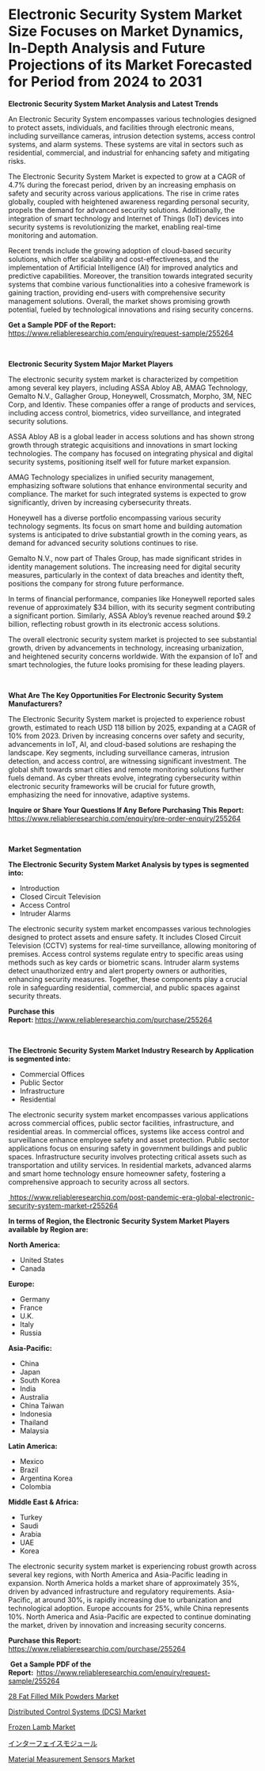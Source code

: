 <p><h1>Electronic Security System Market Size Focuses on Market Dynamics, In-Depth Analysis and Future Projections of its Market Forecasted for Period from 2024 to 2031</h1></p><p><strong>Electronic Security System Market Analysis and Latest Trends</strong></p>
<p><p>An Electronic Security System encompasses various technologies designed to protect assets, individuals, and facilities through electronic means, including surveillance cameras, intrusion detection systems, access control systems, and alarm systems. These systems are vital in sectors such as residential, commercial, and industrial for enhancing safety and mitigating risks.</p><p>The Electronic Security System Market is expected to grow at a CAGR of 4.7% during the forecast period, driven by an increasing emphasis on safety and security across various applications. The rise in crime rates globally, coupled with heightened awareness regarding personal security, propels the demand for advanced security solutions. Additionally, the integration of smart technology and Internet of Things (IoT) devices into security systems is revolutionizing the market, enabling real-time monitoring and automation.</p><p>Recent trends include the growing adoption of cloud-based security solutions, which offer scalability and cost-effectiveness, and the implementation of Artificial Intelligence (AI) for improved analytics and predictive capabilities. Moreover, the transition towards integrated security systems that combine various functionalities into a cohesive framework is gaining traction, providing end-users with comprehensive security management solutions. Overall, the market shows promising growth potential, fueled by technological innovations and rising security concerns.</p></p>
<p><strong>Get a Sample PDF of the Report:&nbsp;</strong> <a href="https://www.reliableresearchiq.com/enquiry/request-sample/255264?utm_campaign=1102&utm_medium=2&utm_source=Github&utm_content=ia&utm_term=31102024&utm_id=electronic-security-system">https://www.reliableresearchiq.com/enquiry/request-sample/255264</a></p>
<p>&nbsp;</p>
<p><strong>Electronic Security System Major Market Players</strong></p>
<p><p>The electronic security system market is characterized by competition among several key players, including ASSA Abloy AB, AMAG Technology, Gemalto N.V., Gallagher Group, Honeywell, Crossmatch, Morpho, 3M, NEC Corp, and Identiv. These companies offer a range of products and services, including access control, biometrics, video surveillance, and integrated security solutions.</p><p>ASSA Abloy AB is a global leader in access solutions and has shown strong growth through strategic acquisitions and innovations in smart locking technologies. The company has focused on integrating physical and digital security systems, positioning itself well for future market expansion.</p><p>AMAG Technology specializes in unified security management, emphasizing software solutions that enhance environmental security and compliance. The market for such integrated systems is expected to grow significantly, driven by increasing cybersecurity threats.</p><p>Honeywell has a diverse portfolio encompassing various security technology segments. Its focus on smart home and building automation systems is anticipated to drive substantial growth in the coming years, as demand for advanced security solutions continues to rise.</p><p>Gemalto N.V., now part of Thales Group, has made significant strides in identity management solutions. The increasing need for digital security measures, particularly in the context of data breaches and identity theft, positions the company for strong future performance.</p><p>In terms of financial performance, companies like Honeywell reported sales revenue of approximately $34 billion, with its security segment contributing a significant portion. Similarly, ASSA Abloy’s revenue reached around $9.2 billion, reflecting robust growth in its electronic access solutions.</p><p>The overall electronic security system market is projected to see substantial growth, driven by advancements in technology, increasing urbanization, and heightened security concerns worldwide. With the expansion of IoT and smart technologies, the future looks promising for these leading players.</p></p>
<p>&nbsp;</p>
<p><strong>What Are The Key Opportunities For Electronic Security System Manufacturers?</strong></p>
<p><p>The Electronic Security System market is projected to experience robust growth, estimated to reach USD 118 billion by 2025, expanding at a CAGR of 10% from 2023. Driven by increasing concerns over safety and security, advancements in IoT, AI, and cloud-based solutions are reshaping the landscape. Key segments, including surveillance cameras, intrusion detection, and access control, are witnessing significant investment. The global shift towards smart cities and remote monitoring solutions further fuels demand. As cyber threats evolve, integrating cybersecurity within electronic security frameworks will be crucial for future growth, emphasizing the need for innovative, adaptive systems.</p></p>
<p><strong>Inquire or Share Your Questions If Any Before Purchasing This Report:</strong> <a href="https://www.reliableresearchiq.com/enquiry/pre-order-enquiry/255264?utm_campaign=1102&utm_medium=2&utm_source=Github&utm_content=ia&utm_term=31102024&utm_id=electronic-security-system">https://www.reliableresearchiq.com/enquiry/pre-order-enquiry/255264</a></p>
<p>&nbsp;</p>
<p><strong>Market Segmentation</strong></p>
<p><strong>The Electronic Security System Market Analysis by types is segmented into:</strong></p>
<p><ul><li>Introduction</li><li>Closed Circuit Television</li><li>Access Control</li><li>Intruder Alarms</li></ul></p>
<p><p>The electronic security system market encompasses various technologies designed to protect assets and ensure safety. It includes Closed Circuit Television (CCTV) systems for real-time surveillance, allowing monitoring of premises. Access control systems regulate entry to specific areas using methods such as key cards or biometric scans. Intruder alarm systems detect unauthorized entry and alert property owners or authorities, enhancing security measures. Together, these components play a crucial role in safeguarding residential, commercial, and public spaces against security threats.</p></p>
<p><strong>Purchase this Report:&nbsp;</strong><a href="https://www.reliableresearchiq.com/purchase/255264?utm_campaign=1102&utm_medium=2&utm_source=Github&utm_content=ia&utm_term=31102024&utm_id=electronic-security-system">https://www.reliableresearchiq.com/purchase/255264</a></p>
<p>&nbsp;</p>
<p><strong>The Electronic Security System Market Industry Research by Application is segmented into:</strong></p>
<p><ul><li>Commercial Offices</li><li>Public Sector</li><li>Infrastructure</li><li>Residential</li></ul></p>
<p><p>The electronic security system market encompasses various applications across commercial offices, public sector facilities, infrastructure, and residential areas. In commercial offices, systems like access control and surveillance enhance employee safety and asset protection. Public sector applications focus on ensuring safety in government buildings and public spaces. Infrastructure security involves protecting critical assets such as transportation and utility services. In residential markets, advanced alarms and smart home technology ensure homeowner safety, fostering a comprehensive approach to security across all sectors.</p></p>
<p><a href="https://www.reliableresearchiq.com/post-pandemic-era-global-electronic-security-system-market-r255264?utm_campaign=1102&utm_medium=2&utm_source=Github&utm_content=ia&utm_term=31102024&utm_id=electronic-security-system">&nbsp;https://www.reliableresearchiq.com/post-pandemic-era-global-electronic-security-system-market-r255264</a></p>
<p><strong>In terms of Region, the Electronic Security System Market Players available by Region are:</strong></p>
<p>
    <p> <strong> North America: </strong>
        <ul>
            <li>United States</li>
            <li>Canada</li>
        </ul>
        </p> 
    <p> <strong> Europe: </strong>
        <ul>
            <li>Germany</li>
            <li>France</li>
            <li>U.K.</li>
            <li>Italy</li>
            <li>Russia</li>
        </ul>
        </p> 
    <p> <strong> Asia-Pacific: </strong>
        <ul>
            <li>China</li>
            <li>Japan</li>
            <li>South Korea</li>
            <li>India</li>
            <li>Australia</li>
            <li>China Taiwan</li>
            <li>Indonesia</li>
            <li>Thailand</li>
            <li>Malaysia</li>
        </ul>
        </p> 
    <p> <strong> Latin America: </strong>
        <ul>
            <li>Mexico</li>
            <li>Brazil</li>
            <li>Argentina Korea</li>
            <li>Colombia</li>
        </ul>
        </p> 
    <p> <strong> Middle East & Africa: </strong>
        <ul>
            <li>Turkey</li>
            <li>Saudi</li>
            <li>Arabia</li>
            <li>UAE</li>
            <li>Korea</li>
        </ul>
    </p>
    </p>
<p><p>The electronic security system market is experiencing robust growth across several key regions, with North America and Asia-Pacific leading in expansion. North America holds a market share of approximately 35%, driven by advanced infrastructure and regulatory requirements. Asia-Pacific, at around 30%, is rapidly increasing due to urbanization and technological adoption. Europe accounts for 25%, while China represents 10%. North America and Asia-Pacific are expected to continue dominating the market, driven by innovation and increasing security concerns.</p></p>
<p><strong>Purchase this Report: </strong><a href="https://www.reliableresearchiq.com/purchase/255264?utm_campaign=1102&utm_medium=2&utm_source=Github&utm_content=ia&utm_term=31102024&utm_id=electronic-security-system">https://www.reliableresearchiq.com/purchase/255264</a></p>
<p>&nbsp;<strong>Get a Sample PDF of the Report:&nbsp;&nbsp;</strong><a href="https://www.reliableresearchiq.com/enquiry/request-sample/255264?utm_campaign=1102&utm_medium=2&utm_source=Github&utm_content=ia&utm_term=31102024&utm_id=electronic-security-system">https://www.reliableresearchiq.com/enquiry/request-sample/255264</a></p>
<p><strong></strong></p>
<p><p><a href="https://www.linkedin.com/pulse/28-fat-filled-milk-powders-market-trends-growth-outlook-a11fc?utm_campaign=1102&utm_medium=2&utm_source=Github&utm_content=ia&utm_term=31102024&utm_id=electronic-security-system">28 Fat Filled Milk Powders Market</a></p><p><a href="https://github.com/iva0ei4r/Market-Research-Report-List-1/blob/main/distributed-control-systems-dcs-market.md?utm_campaign=1102&utm_medium=2&utm_source=Github&utm_content=ia&utm_term=31102024&utm_id=electronic-security-system">Distributed Control Systems (DCS) Market</a></p><p><a href="https://www.linkedin.com/pulse/global-frozen-lamb-market-opportunities-forecast-period-zp9cc?utm_campaign=1102&utm_medium=2&utm_source=Github&utm_content=ia&utm_term=31102024&utm_id=electronic-security-system">Frozen Lamb Market</a></p><p><a href="https://github.com/mohamedbakry57/Market-Research-Report-List-6/blob/main/288933921413.md?utm_campaign=1102&utm_medium=2&utm_source=Github&utm_content=ia&utm_term=31102024&utm_id=electronic-security-system">インターフェイスモジュール</a></p><p><a href="https://issuu.com/reportprime-2/docs/material-measurement-sensors-market_5c666de9a8ba3f?utm_campaign=1102&utm_medium=2&utm_source=Github&utm_content=ia&utm_term=31102024&utm_id=electronic-security-system">Material Measurement Sensors Market</a></p></p>